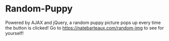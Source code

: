 # Random-Puppy
Powered by AJAX and jQuery, a random puppy picture pops up every time the button is clicked!
Go to https://natebarteaux.com/random-img to see for yourself!
